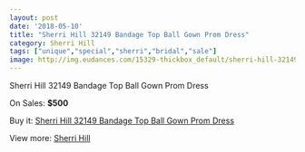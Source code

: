 ```yaml
---
layout: post
date: '2018-05-10'
title: "Sherri Hill 32149 Bandage Top Ball Gown Prom Dress"
category: Sherri Hill
tags: ["unique","special","sherri","bridal","sale"]
image: http://img.eudances.com/15329-thickbox_default/sherri-hill-32149-bandage-top-ball-gown-prom-dress.jpg
---
```

Sherri Hill 32149 Bandage Top Ball Gown Prom Dress

On Sales: **$500**
<a href="https://www.eudances.com/en/sherri-hill/4539-sherri-hill-32149-bandage-top-ball-gown-prom-dress.html"><amp-img layout="responsive" width="600" height="600" src="//img.eudances.com/15329-thickbox_default/sherri-hill-32149-bandage-top-ball-gown-prom-dress.jpg" alt="Sherri Hill 32149 Bandage Top Ball Gown Prom Dress 0" /></a>

Buy it: [Sherri Hill 32149 Bandage Top Ball Gown Prom Dress](https://www.eudances.com/en/sherri-hill/4539-sherri-hill-32149-bandage-top-ball-gown-prom-dress.html "Sherri Hill 32149 Bandage Top Ball Gown Prom Dress")

View more: [Sherri Hill](https://www.eudances.com/en/80-Sherri-Hill "Sherri Hill")